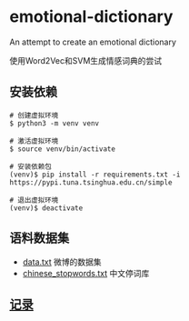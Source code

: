 # emotional-dictionary
An attempt to create an emotional dictionary

使用Word2Vec和SVM生成情感词典的尝试

## 安装依赖
```shell
# 创建虚拟环境
$ python3 -m venv venv

# 激活虚拟环境
$ source venv/bin/activate

# 安装依赖包
(venv)$ pip install -r requirements.txt -i https://pypi.tuna.tsinghua.edu.cn/simple

# 退出虚拟环境
(venv)$ deactivate
```

## 语料数据集
* [data.txt](origin%2Fdata.txt) 微博的数据集
* [chinese_stopwords.txt](dicts%2Fchinese_stopwords.txt) 中文停词库

## [记录](docs%2FRECORDS.md)

